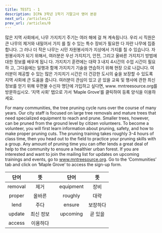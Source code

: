```yaml
---
title: TEST1 - 1
description: ICPA 3학년 1학기 기말고사 영어 본문
next_url: /articles/2
prev_url: /articles/0
---
```


많은 지역 사회에서, 나무 가지치기 주기는 여러 해에 걸 쳐 계속됩니다. 우리 시 직원은 큰 나무의 제거와 내밀어서 가지 를 칠 수 있는 특수 장비가 필요한 다 자란 나무에 집중합니다. 그 러나 더 작은 나무는 시민 자원봉사자가 지상에서 가지를 칠 수 있습니다. 자원봉사자가 되기 위해서, 여러분은 우선 가지치기, 안전, 그리고 올바른 가지치기 방법에 대한 정보를 배우게 됩니 다. 가지치기 훈련에는 대략 3 내지 4시간의 수업 시간이 필요하 고, 그다음에는 일행과 함께 가지치기 기술을 연습하기 위해 현장 으로 나갑니다. 여러분이 제공할 수 있는 많은 가지치기 시간은 더 건강한 도시의 숲을 보장할 수 있도록 지역 사회에 큰 도움을 줍니다. 여러분이 관심이 있고 곧 있을 교육 및 행사에 관한 최신 정보를 얻기 위해 우편물 수신자 명단에 가입하고 싶다면, www. mntreesource.org를 방문하십시오. ‘지역 사회’ 탭으로 가서 ‘Maple Grove’를 클릭하여 등록 양식을 이용하세요.

For many communities, the tree pruning cycle runs over the course of many years. Our city staff is focused on large tree removals and mature trees that need specialized equipment to reach and prune. Smaller trees, however, can be pruned from the ground level by citizen volunteers. To become a volunteer, you will first learn information about pruning, safety, and how to make proper pruning cuts. The pruning training takes roughly 3-4 hours of class time, then you head out to the field to practice your pruning skills with a group. Any amount of pruning time you can offer lends a great deal of help to the community to ensure a healthier urban forest. If you are interested and want to join the mailing list for updates on upcoming trainings and events, go to www.mntreesource.org. Go to the ‘Communities’ tab and click on ‘Maple Grove’ to access the sign-up form.

|단어|뜻| |단어|뜻|
|:--------------:|:------------------------------:|-|:--------------:|:------------------------------:|
|removal|제거||equipment|장비|
|proper|올바른||roughly|대략|
|lend|주다||ensure|보장하다|
|update|최신 정보||upcoming|곧 있을|
|access|이용하다||||
